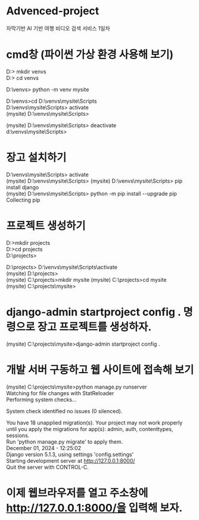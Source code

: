 # Advenced-project
자막기반 AI 기반 여행 비디오 검색 서비스 
1일차 

# cmd창 (파이썬 가상 환경 사용해 보기)
D:\> mkdir venvs  
D:\> cd venvs 

D:\venvs> python -m venv mysite

D:\venvs>cd D:\venvs\mysite\Scripts  
D:\venvs\mysite\Scripts> activate  
(mysite) D:\venvs\mysite\Scripts> 

(mysite) D:\venvs\mysite\Scripts> deactivate  
d:\venvs\mysite\Scripts> 

# 장고 설치하기
D:\venvs\mysite\Scripts> activate  
(mysite) D:\venvs\mysite\Scripts>
(mysite) D:\venvs\mysite\Scripts> pip install django  
(mysite) D:\venvs\mysite\Scripts> python -m pip install --upgrade pip  
Collecting pip

# 프로젝트 생성하기 
D:\>mkdir projects  
D:\>cd projects  
D:\projects> 

D:\projects> D:\venvs\mysite\Scripts\activate  
(mysite) D:\projects>  
(mysite) C:\projects>mkdir mysite
(mysite) C:\projects>cd mysite  
(mysite) C:\projects\mysite> 

# django-admin startproject config . 명령으로 장고 프로젝트를 생성하자.

(mysite) C:\projects\mysite>django-admin startproject config . 

# 개발 서버 구동하고 웹 사이트에 접속해 보기
(mysite) C:\projects\mysite>python manage.py runserver  
Watching for file changes with StatReloader  
Performing system checks...  

System check identified no issues (0 silenced).  

You have 18 unapplied migration(s). Your project may not work properly until you apply the migrations for app(s): admin, auth, contenttypes, sessions.  
Run 'python manage.py migrate' to apply them.  
December 01, 2024 - 12:25:02  
Django version 5.1.3, using settings 'config.settings'  
Starting development server at http://127.0.0.1:8000/  
Quit the server with CONTROL-C.  

# 이제 웹브라우저를 열고 주소창에 http://127.0.0.1:8000/을 입력해 보자.



